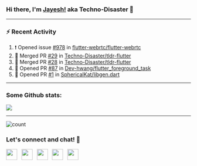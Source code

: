 ### Hi there, I'm [Jayesh!](https://technodisaster.com) aka Techno-Disaster 👋


---

### :zap: Recent Activity

<!--START_SECTION:activity-->
1. ❗️ Opened issue [#978](https://github.com//flutter-webrtc/flutter-webrtc/issues/978) in [flutter-webrtc/flutter-webrtc](https://github.com//flutter-webrtc/flutter-webrtc)
2. 🎉 Merged PR [#29](https://github.com//Techno-Disaster/tldr-flutter/pull/29) in [Techno-Disaster/tldr-flutter](https://github.com//Techno-Disaster/tldr-flutter)
3. 🎉 Merged PR [#28](https://github.com//Techno-Disaster/tldr-flutter/pull/28) in [Techno-Disaster/tldr-flutter](https://github.com//Techno-Disaster/tldr-flutter)
4. 💪 Opened PR [#87](https://github.com//Dev-hwang/flutter_foreground_task/pull/87) in [Dev-hwang/flutter_foreground_task](https://github.com//Dev-hwang/flutter_foreground_task)
5. 💪 Opened PR [#1](https://github.com//SphericalKat/libgen.dart/pull/1) in [SphericalKat/libgen.dart](https://github.com//SphericalKat/libgen.dart)
<!--END_SECTION:activity-->

---

### Some Github stats:

<a href="https://github.com/anuraghazra/github-readme-stats">
  <img align="center" src="https://github-readme-stats.vercel.app/api?username=Techno-Disaster&include_all_commits=false&count_private=true&show_icons=true&icon_color=f3437a&bg_color=30,f2ffe6,e6ffff" />
</a>

---

![count](https://komarev.com/ghpvc/?username=Techno-Disaster)


### Let's connect and chat! :incoming_envelope:

<p>
 <a href="https://gitlab.com/Techno-Disaster"><img height="30" src="https://img.shields.io/badge/gitlab-FCA121.svg??&style=for-the-badge&logo=gitlab"></a>&nbsp;&nbsp;
<a href="https://twitter.com/techno_disaster"><img height="30" src="https://img.shields.io/badge/twitter-%231DA1F2.svg?&style=for-the-badge&logo=twitter&logoColor=white"></a>&nbsp;&nbsp;
<a href="mailto:nirvejayesh@gmail.com"><img height="30" src="https://img.shields.io/badge/gmail-c14438?&style=for-the-badge&logo=gmail&logoColor=white"></a>&nbsp;&nbsp;
<a href="https://t.me/techno_disaster"><img height="30" src="https://img.shields.io/badge/telegram-blue?&style=for-the-badge&logo=telegram&logoColor=white" /></a>&nbsp;&nbsp;
<a href="https://www.linkedin.com/in/techno-disaster/"><img height="30" src="https://img.shields.io/badge/linkedin-blue.svg?&style=for-the-badge&logo=linkedin&logoColor=white"></a>&nbsp;&nbsp;

</p>
